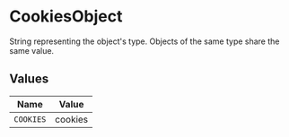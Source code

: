 # CookiesObject

String representing the object's type. Objects of the same type share the same value.


## Values

| Name      | Value     |
| --------- | --------- |
| `COOKIES` | cookies   |